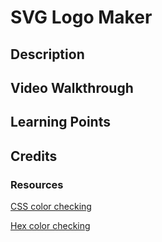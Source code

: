 # SVG Logo Maker

## Description

## Video Walkthrough

## Learning Points

## Credits

### Resources

[CSS color checking](https://developer.mozilla.org/en-US/docs/Web/API/CSS/supports_static)

[Hex color checking](https://www.geeksforgeeks.org/javascript-check-if-a-string-is-a-valid-hex-color-representation/#)
